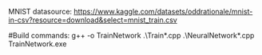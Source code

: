 MNIST datasource: https://www.kaggle.com/datasets/oddrationale/mnist-in-csv?resource=download&select=mnist_train.csv

#Build commands:
g++ -o TrainNetwork .\Train\*.cpp .\NeuralNetwork\*.cpp
TrainNetwork.exe
